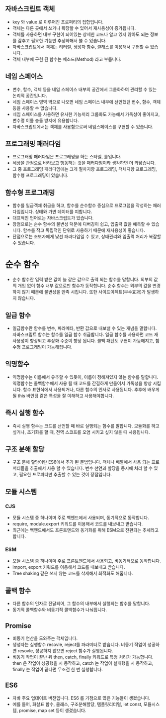 ## 자바스크립트 객체

- key 와 value 로 이루어진 프로퍼티의 집합입니다.
- 객체는 다른 곳에서 쓰거나 확장할 수 있어서 재사용성이 증가됩니다.
- 객체를 사용하면 내부 구현이 되어있는 상세한 코드나 알고 있지 않아도 되는 정보를 감추고 필요한 기능만 추상화해서 볼 수 있습니다.
- 자바스크립트에서 객체는 리터럴, 생성자 함수, 클래스를 이용해서 구현할 수 있습니다.
- 객체 내부에 구현 된 함수는 메소드(Method) 라고 부릅니다.

## 네임 스페이스

- 변수, 함수, 객체 등을 네임 스페이스 내부의 공간에서 그룹화하여 관리할 수 있는 논리적 공간입니다.
- 네임 스페이스 영역 밖으로 나오면 네임 스페이스 내부에 선언했던 변수, 함수, 객체 등을 사용할 수 없습니다.
- 네임 스페이스를 사용하면 유사한 기능끼리 그룹화도 가능해서 가독성이 좋아지고, 변수명 이름 충돌 방지에 유용합니다.
- 자바스크립트에서는 객체를 사용함으로써 네임스페이스를 구현할 수 있습니다.

## 프로그래밍 패러다임

- 프로그래밍 패러다임은 프로그래밍을 하는 스타일, 룰입니다.
- 세상을 관점으로 바라보고 행동하는 것을 패러다임이라 생각하면 더 와닿습니다.
- 그 중 프로그래밍 패러다임에는 크게 절차지향 프로그래밍, 객체지향 프로그래밍, 함수형  프로그래밍이 있습니다.

## 함수형 프로그래밍

- 함수를 일급객체 취급을 하고, 함수를 순수함수 중심으로 프로그램을 작성하는 패러다임입니다. 상태와 가변 데이터를 피합니다.
- 대표적인 언어로는 자바스크립트가 있습니다.
- 장점으로는 순수 함수의 불변성 덕분에 디버깅이 쉽고, 입출력 값을 예측할 수 있습니다. 함수를 작고 독립적인 단위로 사용하기 때문에 재사용성이 좋습니다.
- 단점으로는 초보자에게 낯선 패러다임일 수 있고, 상태관리와 입출력 처리가 복잡할 수 있습니다.

# 순수 함수

- 순수 함수란 입력 받은 값이 늘 같은 값으로 출력 되는 함수를 말합니다. 외부의 값의 개입 없이 함수 내부 값으로만 함수가 동작합니다. 순수 함수는 외부의 값을 변경하지 않기 때문에 불변성을 만족 시킵니다. 또한 사이드이펙트(부수효과)가 발생하지 않습니다.

## 일급 함수

- 일급함수란 함수를 변수, 파라메타, 반환 값으로 내보낼 수 있는 개념을 말합니다. 자바스크립트 함수는 함수를 일급 함수 취급합니다. 일급 함수를 사용하면 코드 재사용성이 향상되고 추상화 수준이 향상 됩니다. 콜백 패턴도 구현이 가능해지고, 함수형 프로그래밍이 가능해집니다.

## 익명함수

- 익명함수는 이름에서 유추할 수 있듯이, 이름이 정해져있지 않는 함수를 말합니다. 익명함수는 콜백함수에서 사용 될 때 코드를 간결하게 만들어서 가독성을 향상 시킵니다. 함수 표현식에서 사용되거나, 다른 함수의 인사로 사용됩니다. 추후에 배우게 될 this 바인딩 같은 특성을 잘 이해하고 사용해야합니다.

## 즉시 실행 함수

- 즉시 실행 함수는 코드를 선언할 때 바로 실행되는 함수를 말합니다. 모듈화를 하고 싶거나, 초기화를 할 때, 전역 스코프를 오염 시키고 싶지 않을 때 사용됩니다.

## 구조 분해 할당

- 구조 분해 할당이란 ES6에서 추가 된 문법입니다. 객체나 배열에서 사용 되는 프로퍼티들을 추출해서 사용 할 수 있습니다. 변수 선언과 할당을 동시에 처리 할 수 있고, 필요한 프로퍼티만 추출할 수 있는 것이 장점입니다.

## 모듈 시스템

### CJS

- 모듈 시스템 중 하나이며 주로 백엔드에서 사용되며, 동기적으로 동작합니다.
- require, module.export 키워드를 이용해서 코드를 내보내고 받습니다.
- 최근에는 백엔드에서도 프론트엔드와 동기화를 위해 ESM으로 전환되는 추세라고 합니다.

### ESM

- 모듈 시스템 중 하나이며 주로 프론트엔드에서 사용되고, 비동기적으로 동작합니다.
- import, export 키워드를 이용해서 코드를 내보내고 받습니다.
- Tree shaking 같은 쓰지 않는 코드를 삭제해서 최적화도 해줍니다.

## 콜백 함수

- 다른 함수의 인자로 전달되어, 그 함수의 내부에서 실행되는 함수를 말합니다.
- 동기적 콜백함수와 비동기적 콜백함수가 나눠집니다.

## Promise

- 비동기 연산을 도와주는 객체입니다.
- 생성자는 실행함수 resovle, reject를 파라미터로 받습니다. 비동기 작업이 성공하면 resovle, 성공하지 않으면 reject 함수가 실행됩니다.
- 비동기 작업이 끝난 뒤 then, catch, finally 키워드로 특정 처리가 가능합니다. then 은 작업이 성공했을 시 동작하고, catch 는 작업이 실패했을 시 동작하고, finally 는 작업이 끝나면 무조건 한 번 실행합니다.

## ES6

- 자바 주요 업데이트 버전입니다. ES6 를 기점으로 많은 기능들이 생겼습니다.
- 예를 들어, 화살표 함수, 클래스, 구조분해할당, 템플릿리터럴, let const, 모듈시스템, promise, map set 등이 생겼습니다.